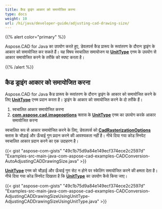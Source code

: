 ```yaml
---
title: कैड ड्राइंग आकार को समायोजित करना
type: docs
weight: 10
url: /hi/java/developer-guide/adjusting-cad-drawing-size/
---
```


{{% alert color="primary" %}}

Aspose.CAD for Java का उपयोग करते हुए, डेवलपर्स कैड प्रारूप के रूपांतरण के दौरान ड्राइंग के आकार को समायोजित कर सकते हैं। यह विषय स्वचालित समायोजन या [**UnitType**](https://reference.aspose.com/cad/java/com.aspose.cad.imageoptions/UnitType) एनम के उपयोग से आकार समायोजित करने के तरीके को स्पष्ट करता है। 

{{% /alert %}}

## **कैड ड्राइंग आकार को समायोजित करना**

Aspose.CAD for Java कैड प्रारूप के रूपांतरण के दौरान ड्राइंग के आकार को समायोजित करने के लिए [**UnitType**](https://reference.aspose.com/cad/java/com.aspose.cad.imageoptions/UnitType) एनम प्रदान करता है। ड्राइंग के आकार को समायोजित करने के दो तरीके हैं।

1. स्वचालित आकार समायोजित करना
1. [**com.aspose.cad.imageoptions**](https://reference.aspose.com/cad/java/com.aspose.cad.imageoptions/package-frame) क्लास के [**UnitType**](https://reference.aspose.com/cad/java/com.aspose.cad.imageoptions/UnitType) एनम का उपयोग करके आकार समायोजित करना

स्वचालित रूप से आकार समायोजित करने के लिए, डेवलपर्स को [**CadRasterizationOptions**](https://reference.aspose.com/cad/java/com.aspose.cad.imageoptions/CadRasterizationOptions) क्लास के चौड़ाई और ऊँचाई गुण प्रदान करने की आवश्यकता नहीं है। नीचे दिया गया कोड स्निपेट स्वचालित आकार प्रदान करने का एक उदाहरण है।

{{< gist "aspose-com-gists" "49c1b75d9a84e149ecf374ece2c2597d" "Examples-src-main-java-com-aspose-cad-examples-CADConversion-AutoAdjustingCADDrawingSize.java" >}}

[**UnitType**](https://reference.aspose.com/cad/java/com.aspose.cad.imageoptions/UnitType) एनम को चौड़ाई और ऊँचाई गुण सेट न होने पर स्केलिंग समायोजित करने की क्षमता देता है। नीचे दिया गया कोड स्निपेट दिखाता है कि [**UnitType**](https://reference.aspose.com/cad/java/com.aspose.cad.imageoptions/UnitType) का उपयोग कैसे किया जाए।

{{< gist "aspose-com-gists" "49c1b75d9a84e149ecf374ece2c2597d" "Examples-src-main-java-com-aspose-cad-examples-CADConversion-AdjustingCADDrawingSizeUsingUnitType-AdjustingCADDrawingSizeUsingUnitType.java" >}}
